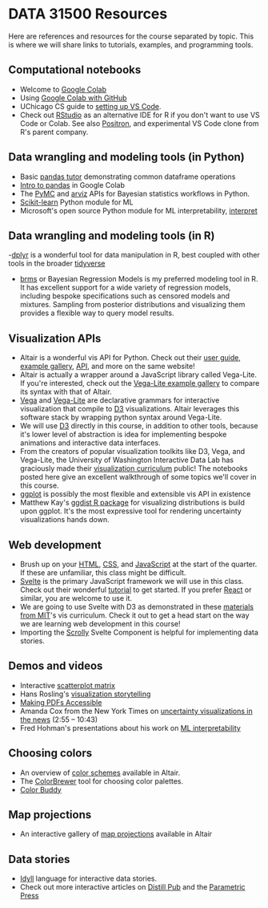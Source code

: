 # DATA 31500 Resources

Here are references and resources for the course separated by topic. 
This is where we will share links to tutorials, examples, and programming tools.


## Computational notebooks

- Welcome to [Google Colab](https://colab.research.google.com/drive/16pBJQePbqkz3QFV54L4NIkOn1kwpuRrj#scrollTo=u1wdmFKqylSI)
- Using [Google Colab with GitHub](https://colab.research.google.com/github/googlecolab/colabtools/blob/master/notebooks/colab-github-demo.ipynb)
- UChicago CS guide to [setting up VS Code](https://uchicago-cs.github.io/student-resource-guide/vscode/about.html).
- Check out [RStudio](https://posit.co/download/rstudio-desktop/) as an alternative IDE for R if you don't want to use VS Code or Colab. See also [Positron](https://github.com/posit-dev/positron?tab=readme-ov-file), and experimental VS Code clone from R's parent company.

## Data wrangling and modeling tools (in Python)

- Basic [pandas tutor](https://pandastutor.com/) demonstrating common dataframe operations
- [Intro to pandas](https://colab.research.google.com/notebooks/mlcc/intro_to_pandas.ipynb#scrollTo=JndnmDMp66FL) in Google Colab
- The [PyMC](https://www.pymc.io/welcome.html) and [arviz](https://python.arviz.org/en/stable/examples/index.html) APIs for Bayesian statistics workflows in Python.
- [Scikit-learn](https://scikit-learn.org/stable/) Python module for ML
- Microsoft's open source Python module for ML interpretability, [interpret](https://github.com/interpretml/interpret/)

## Data wrangling and modeling tools (in R)

-[dplyr](https://dplyr.tidyverse.org/) is a wonderful tool for data manipulation in R, best coupled with other tools in the broader [tidyverse](https://www.tidyverse.org/packages/)
- [brms](https://paulbuerkner.com/brms/) or Bayesian Regression Models is my preferred modeling tool in R. It has excellent support for a wide variety of regression models, including bespoke specifications such as censored models and mixtures. Sampling from posterior distributions and visualizing them provides a flexible way to query model results.

## Visualization APIs

- Altair is a wonderful vis API for Python. Check out their [user guide](https://altair-viz.github.io/user_guide/data.html), [example gallery](https://altair-viz.github.io/gallery/index.html), [API](https://altair-viz.github.io/user_guide/API.html), and more on the same website! 
- Altair is actually a wrapper around a JavaScript library called Vega-Lite. If you're interested, check out the [Vega-Lite example gallery](https://vega.github.io/vega-lite/examples/) to compare its syntax with that of Altair.
- [Vega](https://vega.github.io/vega/) and [Vega-Lite](https://vega.github.io/vega-lite/) are declarative grammars for interactive visualization that compile to [D3](https://d3js.org/) visualizations. Altair leverages this software stack by wrapping python syntax around Vega-Lite. 
- We will use [D3](https://d3js.org/) directly in this course, in addition to other tools, because it's lower level of abstraction is idea for implementing bespoke animations and interactive data interfaces.
- From the creators of popular visualization toolkits like D3, Vega, and Vega-Lite, the University of Washington Interactive Data Lab has graciously made their [visualization curriculum](https://github.com/uwdata/visualization-curriculum) public! The notebooks posted here give an excellent walkthrough of some topics we'll cover in this course.
- [ggplot](https://ggplot2.tidyverse.org/) is possibly the most flexible and extensible vis API in existence
- Matthew Kay's [ggdist R package](https://mjskay.github.io/ggdist/) for visualizing distributions is build upon ggplot. It's the most expressive tool for rendering uncertainty visualizations hands down.

## Web development

- Brush up on your [HTML](https://www.w3schools.com/tags/default.asp), [CSS](https://www.w3schools.com/css/), and [JavaScript](https://www.w3schools.com/js/) at the start of the quarter. If these are unfamiliar, this class might be difficult.
- [Svelte](https://svelte.dev/) is the primary JavaScript framework we will use in this class. Check out their wonderful [tutorial](https://learn.svelte.dev/) to get started. If you prefer [React](https://react.dev/) or similar, you are welcome to use it.
- We are going to use Svelte with D3 as demonstrated in these [materials from MIT](https://vis-society.github.io/lectures/intro-svelte-d3.html)'s vis curriculum. Check it out to get a head start on the way we are learning web development in this course!
- Importing the [Scrolly](https://svelte.dev/playground/d806d5f6e300426ab4af317d9e1d0cb3?version=3.42.4) Svelte Component is helpful for implementing data stories.

## Demos and videos

- Interactive [scatterplot matrix](https://vega.github.io/vega/examples/brushing-scatter-plots/)
- Hans Rosling's [visualization storytelling](https://www.youtube.com/watch?v=hVimVzgtD6w)
- [Making PDFs Accessible](https://ieeevis.org/year/2024/info/call-participation/make-pdf-accessible)
- Amanda Cox from the New York Times on [uncertainty visualizations in the news](https://www.youtube.com/watch?v=0L1tGo-DvD0) (2:55 – 10:43)
- Fred Hohman's presentations about his work on [ML interpretability](https://fredhohman.com/dissertation/)

## Choosing colors

- An overview of [color schemes](https://observablehq.com/@d3/color-schemes) available in Altair.
- The [ColorBrewer](https://colorbrewer2.org/#type=sequential&scheme=BuGn&n=3) tool for choosing color palettes.
- [Color Buddy](https://color-buddy.netlify.app/)

## Map projections

- An interactive gallery of [map projections](https://observablehq.com/@d3/projection-transitions) available in Altair

## Data stories

- [Idyll](https://idyll-lang.org/gallery) language for interactive data stories.
- Check out more interactive articles on [Distill Pub](https://distill.pub/) and the [Parametric Press](https://parametric.press/issue-02/)


<!-- ## Readings

Here are optional readings for the course separated by topic.

### The value of visualization

- A well regarded [academic article](https://www.cc.gatech.edu/~stasko/7450/Papers/vanwijk-vis05.pdf) on the value of visualization.
- Obligatory sharing of [Tufte's Visual Display of Quantitative Information](http://faculty.salisbury.edu/~jtanderson/teaching/cosc311/fa21/files/tufte.pdf). Classes like this one often assign the first three chapters of this book as reading, probably because Tufte's work is rich with examples. However, Tufte sometimes asserts as design principles ideas that don't hold up when subjected to empirical scrutiny. His work is still viewed by the visualization community, with skepticism, as a wonderful resource.

### The science of visualization design

- This [paper by Cleveland and McGill](http://euclid.psych.yorku.ca/www/psy6135/papers/ClevelandMcGill1984.pdf) set a precedent for treating visualization effectiveness as an empirical question. Many papers have followed up on this work, and the findings remain roughly intact.
- [Mackinlay's APT paper](https://info.sice.indiana.edu/~katy/S637-S11/Mackinlay86.pdf) lays out his expressiveness and effectiveness criteria for visualization design. This paper kicked off a long line of work on visualization recommender systems.
- Particularly interesting violations of the expressiveness principle (a.k.a. "tell the truth and nothing but the truth") occur when people's expectations about what a certain kind of chart will show are violated. Among other sources, these expectations are informed by **graphical conventions**, such as the expectations that people have about the semantics of bars and lines addressed in this [paper by Zacks and Tversky](https://dcl.wustl.edu/files/2017/09/zacksmemcog99-12d5ktx.pdf), which I mentioned in class.
- A few years ago, some of my colleagues at Northwestern decided there was too much visualization research for practitioners to keep up with. They led an effort to write this review article summarizing the [science of "what works"](https://journals.sagepub.com/doi/reader/10.1177/15291006211051956) in data visualization design.

### Cartography

- A nice [survey paper](https://parkerziegler.com/papers/a-need-finding-study-with-users-of-geospatial-data.pdf) on map making tools and why they are mostly hard to use

### Interaction and animation

- Data driven documents ([D3](http://vis.stanford.edu/papers/d3)) is the javascript library that supports most interactive visualizations on the web.
- [Animated Transitions in Statistical Graphics](https://idl.cs.washington.edu/files/2007-AnimatedTransitions-InfoVis.pdf) is an authoritative paper on animation design for visualization.
- Interesting paper on using [animation to show aggregation operations](https://idl.cs.washington.edu/files/2019-AnimatedAggregates-EuroVis.pdf)
- [Animation: Can it facilitate?](https://hci.stanford.edu/courses/cs448b/papers/Tversky_AnimationFacilitate_IJHCS02.pdf) is a great review article by Barbara Tversky

### Narrative visualization, deception, and persuasion

- Hullman's paper on [visualization rhetoric](http://users.eecs.northwestern.edu/~jhullman/vis_rhetoric.pdf).
- Correll's paper on [truncating the y-axis](https://arxiv.org/pdf/1907.02035).
- Correll's paper on [visualization ethics](https://arxiv.org/pdf/1811.07271).
- Recent analysis of [how people actually lie with charts](https://dl.acm.org/doi/pdf/10.1145/3544548.3580910).
- Segel and Heer's [analysis of narrative strategies](https://idl.cs.washington.edu/files/2010-Narrative-InfoVis.pdf) in data storytelling.
- Hohman et al's [analysis of interactive articles](https://distill.pub/2020/communicating-with-interactive-articles/).
- Papers on [Idyll](https://idl.cs.washington.edu/files/2018-Idyll-UIST.pdf) and [Idyll Studio](https://idl.cs.washington.edu/files/2021-IdyllStudio-UIST.pdf).

### Uncertainty visualization

- Hullman's article on [Why authors don't visualize uncertainty](https://mucollective.northwestern.edu/files/2019-Value%20of%20Uncertainty-VIS.pdf).
- Kay's first study on [uncertainty in bus arrival times](https://mucollective.northwestern.edu/files/2016-WhenIsMyBus-CHI.pdf) where he introduces quantile dotplots, and the [second study](https://mucollective.northwestern.edu/files/2018-UncertainBusDecisions-CHI.pdf) where they use a decision task.
- Prof. Kale's work on [decision making with uncertainty visualizations](https://mucollective.northwestern.edu/files/2020%20-%20Kale,%20Visual%20Reasoning%20Strategies%20for%20Effect%20Size%20Judgements.pdf).
- Hullman and Gelman's manifesto on [visualizations as model checks](https://mucollective.northwestern.edu/files/2021-hdsr-paper.pdf)

### ML Interpretability

- Fred Hohman's work on [Gamut](https://fredhohman.com/papers/19-gamut-chi.pdf) and [Summit](https://fredhohman.com/papers/19-summit-vast.pdf)
- Interpretability by proxy using [LIME](https://arxiv.org/pdf/1602.04938)
- Interpretability by marginal feature importance using [SHAP](https://arxiv.org/pdf/1705.07874)
- A brief write up about [Microsoft's interpretML](https://arxiv.org/pdf/1909.09223) -->

